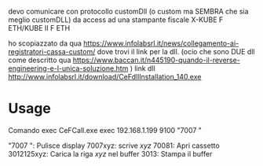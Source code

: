 devo comunicare con protocollo customDll (o custom ma SEMBRA che sia meglio customDLL) da access ad una stampante fiscale
X-KUBE F ETH/KUBE II F ETH

ho scopiazzato da qua
https://www.infolabsrl.it/news/collegamento-ai-registratori-cassa-custom/
dove trovi  il link per la dll. (ocio che sono DUE dll come descritto qua https://www.baccan.it/n445190-quando-il-reverse-engineering-e-l-unica-soluzione.htm
)
link dll 
http://www.infolabsrl.it/download/CeFdllInstallation_140.exe

Usage
=====

Comando exec
CeFCall.exe exec 192.168.1.199 9100 "7007 "

"7007 ": Pulisce display
7007xyz: scrive _xyz_
70081: Apri cassetto
3012125xyz: Carica la riga _xyz_ nel buffer
3013: Stampa il buffer

